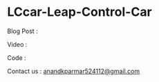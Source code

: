 # LCcar-Leap-Control-Car

Blog Post : 

Video : 

Code : 

Contact us : anandkparmar524112@gmail.com
